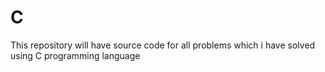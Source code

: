 # C
This repository will have source code for all problems which i have solved using C programming language
